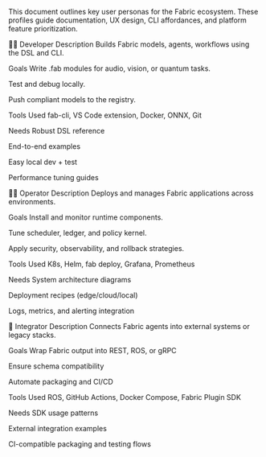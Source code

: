 This document outlines key user personas for the Fabric ecosystem. These profiles guide documentation, UX design, CLI affordances, and platform feature prioritization.

🧑‍💻 Developer
Description
Builds Fabric models, agents, workflows using the DSL and CLI.

Goals
Write .fab modules for audio, vision, or quantum tasks.

Test and debug locally.

Push compliant models to the registry.

Tools Used
fab-cli, VS Code extension, Docker, ONNX, Git

Needs
Robust DSL reference

End-to-end examples

Easy local dev + test

Performance tuning guides

🧑‍🔧 Operator
Description
Deploys and manages Fabric applications across environments.

Goals
Install and monitor runtime components.

Tune scheduler, ledger, and policy kernel.

Apply security, observability, and rollback strategies.

Tools Used
K8s, Helm, fab deploy, Grafana, Prometheus

Needs
System architecture diagrams

Deployment recipes (edge/cloud/local)

Logs, metrics, and alerting integration

🤝 Integrator
Description
Connects Fabric agents into external systems or legacy stacks.

Goals
Wrap Fabric output into REST, ROS, or gRPC

Ensure schema compatibility

Automate packaging and CI/CD

Tools Used
ROS, GitHub Actions, Docker Compose, Fabric Plugin SDK

Needs
SDK usage patterns

External integration examples

CI-compatible packaging and testing flows


